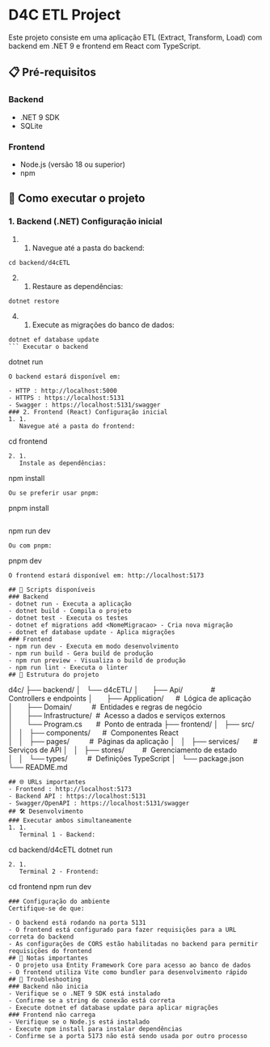 # D4C ETL Project

Este projeto consiste em uma aplicação ETL (Extract, Transform, Load) com backend em .NET 9 e frontend em React com TypeScript.

## 📋 Pré-requisitos

### Backend

- .NET 9 SDK
- SQLite

### Frontend

- Node.js (versão 18 ou superior)
- npm

## 🚀 Como executar o projeto

### 1. Backend (.NET) Configuração inicial

1. 1. Navegue até a pasta do backend:

```
cd backend/d4cETL
```

2. 1. Restaure as dependências:

```
dotnet restore
```

4. 1. Execute as migrações do banco de dados:

````
dotnet ef database update
``` Executar o backend
````

dotnet run

```
O backend estará disponível em:

- HTTP : http://localhost:5000
- HTTPS : https://localhost:5131
- Swagger : https://localhost:5131/swagger
### 2. Frontend (React) Configuração inicial
1. 1.
   Navegue até a pasta do frontend:
```

cd frontend

```
2. 1.
   Instale as dependências:
```

npm install

```
Ou se preferir usar pnpm:

```

pnpm install

```Executar o frontend

```

npm run dev

```
Ou com pnpm:

```

pnpm dev

```
O frontend estará disponível em: http://localhost:5173

## 🔧 Scripts disponíveis
### Backend
- dotnet run - Executa a aplicação
- dotnet build - Compila o projeto
- dotnet test - Executa os testes
- dotnet ef migrations add <NomeMigracao> - Cria nova migração
- dotnet ef database update - Aplica migrações
### Frontend
- npm run dev - Executa em modo desenvolvimento
- npm run build - Gera build de produção
- npm run preview - Visualiza o build de produção
- npm run lint - Executa o linter
## 📁 Estrutura do projeto
```

d4c/
├── backend/
│   └── d4cETL/
│       ├── Api/              # 
Controllers e endpoints
│       ├── Application/      # 
Lógica de aplicação
│       ├── Domain/          # 
Entidades e regras de negócio
│       ├── Infrastructure/  # 
Acesso a dados e serviços externos
│       └── Program.cs       # 
Ponto de entrada
├── frontend/
│   ├── src/
│   │   ├── components/      # 
Componentes React
│   │   ├── pages/          # 
Páginas da aplicação
│   │   ├── services/       # 
Serviços de API
│   │   ├── stores/         # 
Gerenciamento de estado
│   │   └── types/          # 
Definições TypeScript
│   └── package.json
└── README.md

```
## 🌐 URLs importantes
- Frontend : http://localhost:5173
- Backend API : https://localhost:5131
- Swagger/OpenAPI : https://localhost:5131/swagger
## 🛠️ Desenvolvimento
### Executar ambos simultaneamente
1. 1.
   Terminal 1 - Backend:
```

cd backend/d4cETL
dotnet run

```
2. 1.
   Terminal 2 - Frontend:
```

cd frontend
npm run dev

```
### Configuração do ambiente
Certifique-se de que:

- O backend está rodando na porta 5131
- O frontend está configurado para fazer requisições para a URL correta do backend
- As configurações de CORS estão habilitadas no backend para permitir requisições do frontend
## 📝 Notas importantes
- O projeto usa Entity Framework Core para acesso ao banco de dados
- O frontend utiliza Vite como bundler para desenvolvimento rápido
## 🐛 Troubleshooting
### Backend não inicia
- Verifique se o .NET 9 SDK está instalado
- Confirme se a string de conexão está correta
- Execute dotnet ef database update para aplicar migrações
### Frontend não carrega
- Verifique se o Node.js está instalado
- Execute npm install para instalar dependências
- Confirme se a porta 5173 não está sendo usada por outro processo
```
